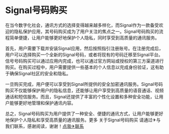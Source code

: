 # Signal号码购买

在当今数字化社会，通讯方式的选择变得越来越多样化，而Signal作为一款备受欢迎的隐私保护应用，其号码购买成为了用户关注的焦点之一。Signal号码购买的流程简单便捷，让用户能够更好地保护个人隐私，同时享受到高质量的通讯服务。

首先，用户需要下载并安装Signal应用，然后按照指引注册账号。在注册完成后，用户可以选择购买一个全新的Signal号码，或者将现有的号码迁移至Signal平台。信号号码购买可以通过应用内完成，也可以通过官方网站或授权的第三方渠道进行购买。在购买过程中，用户需要提供一些基本的个人信息以完成身份验证，这有助于确保Signal社区的安全和隐私。

一旦购买完成，用户便可以享受到Signal所提供的安全加密通讯服务。Signal号码购买不仅能够保护用户的隐私信息，还能够让用户享受到高质量的语音通话、视频通话和短信服务。而且，Signal还提供了丰富的个性化设置和多种安全功能，让用户能够更好地管理和保护通讯内容。

总之，Signal号码购买为用户提供了一种安全、便捷的通讯方式，让用户能够更好地保护个人隐私和享受高质量的通讯服务。更多 关于Signal号码购买 请通过✈与我们联系，感谢阅读，谢谢！[点我✈联系](https://ads.k02.cc)